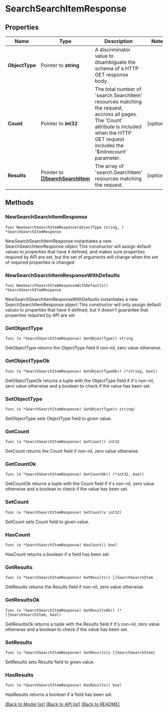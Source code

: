 # SearchSearchItemResponse

## Properties

Name | Type | Description | Notes
------------ | ------------- | ------------- | -------------
**ObjectType** | Pointer to **string** | A discriminator value to disambiguate the schema of a HTTP GET response body. | 
**Count** | Pointer to **int32** | The total number of &#39;search.SearchItem&#39; resources matching the request, accross all pages. The &#39;Count&#39; attribute is included when the HTTP GET request includes the &#39;$inlinecount&#39; parameter. | [optional] 
**Results** | Pointer to [**[]SearchSearchItem**](search.SearchItem.md) | The array of &#39;search.SearchItem&#39; resources matching the request. | [optional] 

## Methods

### NewSearchSearchItemResponse

`func NewSearchSearchItemResponse(objectType string, ) *SearchSearchItemResponse`

NewSearchSearchItemResponse instantiates a new SearchSearchItemResponse object
This constructor will assign default values to properties that have it defined,
and makes sure properties required by API are set, but the set of arguments
will change when the set of required properties is changed

### NewSearchSearchItemResponseWithDefaults

`func NewSearchSearchItemResponseWithDefaults() *SearchSearchItemResponse`

NewSearchSearchItemResponseWithDefaults instantiates a new SearchSearchItemResponse object
This constructor will only assign default values to properties that have it defined,
but it doesn't guarantee that properties required by API are set

### GetObjectType

`func (o *SearchSearchItemResponse) GetObjectType() string`

GetObjectType returns the ObjectType field if non-nil, zero value otherwise.

### GetObjectTypeOk

`func (o *SearchSearchItemResponse) GetObjectTypeOk() (*string, bool)`

GetObjectTypeOk returns a tuple with the ObjectType field if it's non-nil, zero value otherwise
and a boolean to check if the value has been set.

### SetObjectType

`func (o *SearchSearchItemResponse) SetObjectType(v string)`

SetObjectType sets ObjectType field to given value.


### GetCount

`func (o *SearchSearchItemResponse) GetCount() int32`

GetCount returns the Count field if non-nil, zero value otherwise.

### GetCountOk

`func (o *SearchSearchItemResponse) GetCountOk() (*int32, bool)`

GetCountOk returns a tuple with the Count field if it's non-nil, zero value otherwise
and a boolean to check if the value has been set.

### SetCount

`func (o *SearchSearchItemResponse) SetCount(v int32)`

SetCount sets Count field to given value.

### HasCount

`func (o *SearchSearchItemResponse) HasCount() bool`

HasCount returns a boolean if a field has been set.

### GetResults

`func (o *SearchSearchItemResponse) GetResults() []SearchSearchItem`

GetResults returns the Results field if non-nil, zero value otherwise.

### GetResultsOk

`func (o *SearchSearchItemResponse) GetResultsOk() (*[]SearchSearchItem, bool)`

GetResultsOk returns a tuple with the Results field if it's non-nil, zero value otherwise
and a boolean to check if the value has been set.

### SetResults

`func (o *SearchSearchItemResponse) SetResults(v []SearchSearchItem)`

SetResults sets Results field to given value.

### HasResults

`func (o *SearchSearchItemResponse) HasResults() bool`

HasResults returns a boolean if a field has been set.


[[Back to Model list]](../README.md#documentation-for-models) [[Back to API list]](../README.md#documentation-for-api-endpoints) [[Back to README]](../README.md)


